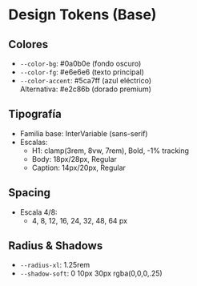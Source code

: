 # Design Tokens (Base)

## Colores
- `--color-bg`: #0a0b0e (fondo oscuro)
- `--color-fg`: #e6e6e6 (texto principal)
- `--color-accent`: #5ca7ff (azul eléctrico)  
  Alternativa: #e2c86b (dorado premium)

## Tipografía
- Familia base: InterVariable (sans-serif)
- Escalas:
  - H1: clamp(3rem, 8vw, 7rem), Bold, -1% tracking
  - Body: 18px/28px, Regular
  - Caption: 14px/20px, Regular

## Spacing
- Escala 4/8:
  - 4, 8, 12, 16, 24, 32, 48, 64 px

## Radius & Shadows
- `--radius-xl`: 1.25rem
- `--shadow-soft`: 0 10px 30px rgba(0,0,0,.25)
